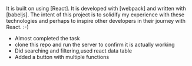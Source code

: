 It is built on using [React]. It is developed with [webpack] and written with [babeljs]. 
The intent of this project is to solidify my experience with these technologies and perhaps to inspire other developers in their journey with React. :-)

- Almost completed the task
- clone this repo and run the server to confirm it is actually working
- Did searching and filtering,used react data table
- Added a button with multiple functions